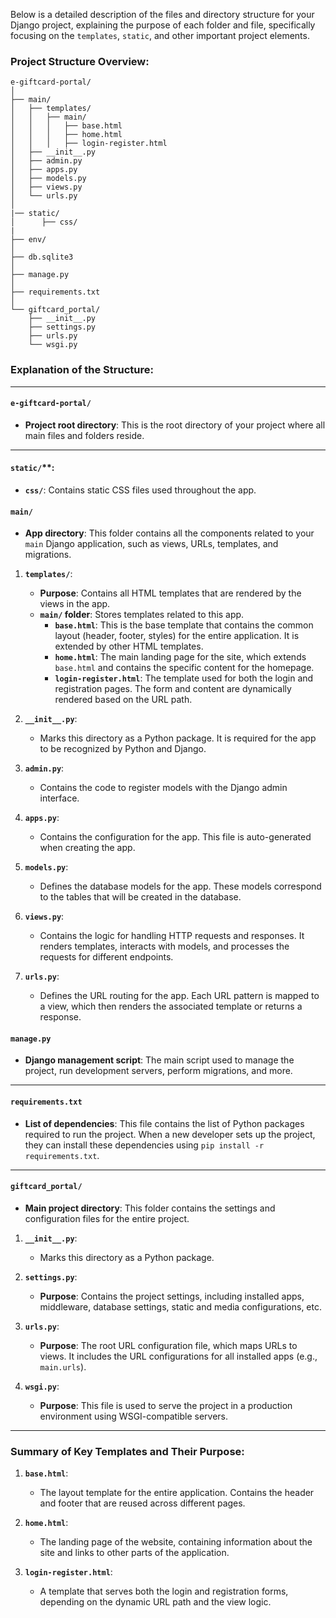 Below is a detailed description of the files and directory structure for your Django project, explaining the purpose of each folder and file, specifically focusing on the `templates`, `static`, and other important project elements.

### Project Structure Overview:

```
e-giftcard-portal/
│
├── main/
│   ├── templates/
│   │   ├── main/
│   │   │   ├── base.html
│   │   │   ├── home.html
│   │   │   ├── login-register.html
│   ├── __init__.py
│   ├── admin.py
│   ├── apps.py
│   ├── models.py
│   ├── views.py
│   └── urls.py
│
|── static/
│      ├── css/
|
├── env/
│
├── db.sqlite3
│
├── manage.py
│
├── requirements.txt
│
└── giftcard_portal/
    ├── __init__.py
    ├── settings.py
    ├── urls.py
    └── wsgi.py
```

### Explanation of the Structure:

---

#### `e-giftcard-portal/`
- **Project root directory**: This is the root directory of your project where all main files and folders reside.

---

#### `static/`**:
   - **`css/`**: Contains static CSS files used throughout the app.

#### `main/`
- **App directory**: This folder contains all the components related to your `main` Django application, such as views, URLs, templates, and migrations.

1. **`templates/`**:
   - **Purpose**: Contains all HTML templates that are rendered by the views in the app.
   - **`main/` folder**: Stores templates related to this app.
     - **`base.html`**: This is the base template that contains the common layout (header, footer, styles) for the entire application. It is extended by other HTML templates.
     - **`home.html`**: The main landing page for the site, which extends `base.html` and contains the specific content for the homepage.
     - **`login-register.html`**: The template used for both the login and registration pages. The form and content are dynamically rendered based on the URL path.

2. **`__init__.py`**:
   - Marks this directory as a Python package. It is required for the app to be recognized by Python and Django.

3. **`admin.py`**:
   - Contains the code to register models with the Django admin interface.

4. **`apps.py`**:
   - Contains the configuration for the app. This file is auto-generated when creating the app.

5. **`models.py`**:
   - Defines the database models for the app. These models correspond to the tables that will be created in the database.

6. **`views.py`**:
   - Contains the logic for handling HTTP requests and responses. It renders templates, interacts with models, and processes the requests for different endpoints.

7. **`urls.py`**:
   - Defines the URL routing for the app. Each URL pattern is mapped to a view, which then renders the associated template or returns a response.

#### `manage.py`
- **Django management script**: The main script used to manage the project, run development servers, perform migrations, and more.

---

#### `requirements.txt`
- **List of dependencies**: This file contains the list of Python packages required to run the project. When a new developer sets up the project, they can install these dependencies using `pip install -r requirements.txt`.

---

#### `giftcard_portal/`
- **Main project directory**: This folder contains the settings and configuration files for the entire project.

1. **`__init__.py`**:
   - Marks this directory as a Python package.

2. **`settings.py`**:
   - **Purpose**: Contains the project settings, including installed apps, middleware, database settings, static and media configurations, etc.

3. **`urls.py`**:
   - **Purpose**: The root URL configuration file, which maps URLs to views. It includes the URL configurations for all installed apps (e.g., `main.urls`).

4. **`wsgi.py`**:
   - **Purpose**: This file is used to serve the project in a production environment using WSGI-compatible servers.

---

### **Summary of Key Templates and Their Purpose**:

1. **`base.html`**:
   - The layout template for the entire application. Contains the header and footer that are reused across different pages.

2. **`home.html`**:
   - The landing page of the website, containing information about the site and links to other parts of the application.

3. **`login-register.html`**:
   - A template that serves both the login and registration forms, depending on the dynamic URL path and the view logic.
